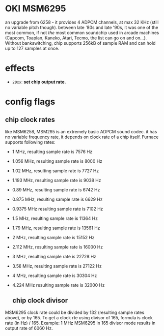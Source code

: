# OKI MSM6295

an upgrade from 6258 - it provides 4 ADPCM channels, at max 32 KHz (still no variable pitch though). between late '80s and late '90s, it was one of the most common, if not _the_ most common soundchip used in arcade machines (Capcom, Toaplan, Kaneko, Atari, Tecmo, the list can go on and on...). Without bankswitching, chip supports 256kB of sample RAM and can hold up to 127 samples at once.

# effects

- `20xx`: **set chip output rate.**
# config flags
## chip clock rates
like MSM6258, MSM295 is an extremely basic ADPCM sound codec. it has no variable frequency rate, it depends on clock rate of a chip itself. Furnace supports following rates:

- 1 MHz, resulting sample rate is 7576 Hz
- 1.056 MHz, resulting sample rate is 8000 Hz
- 1.02 MHz, resulting sample rate is 7727 Hz
- 1.193 MHz, resulting sample rate is 9038 Hz
- 0.89 MHz, resulting sample rate is 6742 Hz
- 0.875 MHz, resulting sample rate is 6629 Hz
- 0.9375 MHz  resulting sample rate is 7102 Hz
- 1.5 MHz, resulting sample rate is 11364 Hz
- 1.79 MHz, resulting sample rate is 13561 Hz
- 2 MHz, resulting sample rate is 15152 Hz 
- 2.112 MHz, resulting sample rate is 16000 Hz
- 3 MHz, resulting sample rate is 22728 Hz
- 3.58 MHz, resulting sample rate is 27122 Hz
- 4 MHz, resulting sample rate is 30304 Hz
- 4.224 MHz resulting sample rate is 32000 Hz

  ## chip clock divisor

MSM6295 clock rate could be divided by 132 (resulting sample rates above), or by 165. To get a clock rte using divisor of 165, formula is clock rate (in Hz) / 165. Example: 1 MHz MSM6295 in 165 divisor mode results in output rate of 6060 Hz.
